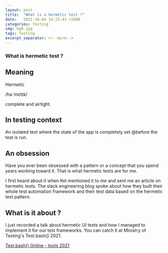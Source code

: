 ```yaml
---
layout: post
title:  "What is a hermetic test ?"
date:   2021-10-04 14:15:43 +1000
categories: Testing
img: bg8.jpg
tags: Testing
excerpt_separator: <!--more-->
---
```


### What is hermetic test ?

## Meaning 

Hermetic 

/həːˈmɛtɪk/

complete and airtight.

<!--more-->

## In testing context

An isolated test where the state of the app is completely set @before the test is run.

## An obsession

Have you ever been obsessed with a pattern or a concept that you spend years working toward it. That is what hermetic tests are for me. 

I first heard about it when Kel mentioned it to me and sent me an article on hermetic tests. The slack engineering blog spoke about how they built their whole test automation framework and their test data based on the hermetic test pattern.

## What is it about ?

I just recorded a talk about hermetic UI tests and how I managed to implement it for our test frameworks. You can catch it at Ministry of Testing's Test.bash() 2021. 

[Test.bash() Online - tools 2021](https://www.ministryoftesting.com/events/test-bash-2021)
